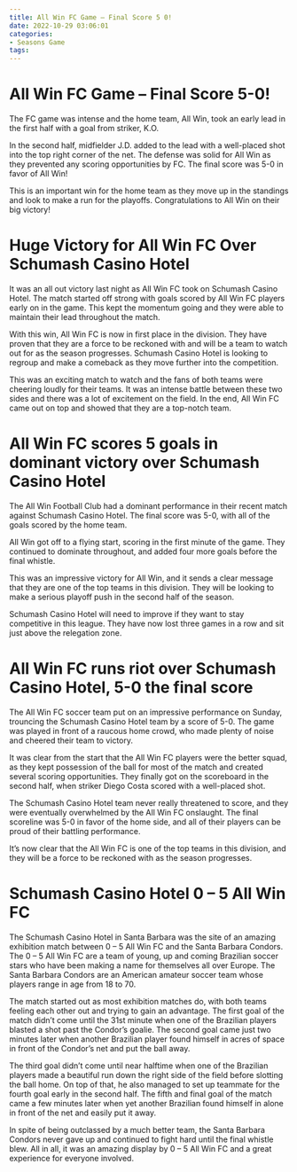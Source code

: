 ```yaml
---
title: All Win FC Game – Final Score 5 0!
date: 2022-10-29 03:06:01
categories:
- Seasons Game
tags:
---
```



#  All Win FC Game – Final Score 5-0!

The FC game was intense and the home team, All Win, took an early lead in the first half with a goal from striker, K.O.

In the second half, midfielder J.D. added to the lead with a well-placed shot into the top right corner of the net. The defense was solid for All Win as they prevented any scoring opportunities by FC. The final score was 5-0 in favor of All Win!

This is an important win for the home team as they move up in the standings and look to make a run for the playoffs. Congratulations to All Win on their big victory!

#  Huge Victory for All Win FC Over Schumash Casino Hotel

It was an all out victory last night as All Win FC took on Schumash Casino Hotel. The match started off strong with goals scored by All Win FC players early on in the game. This kept the momentum going and they were able to maintain their lead throughout the match.

With this win, All Win FC is now in first place in the division. They have proven that they are a force to be reckoned with and will be a team to watch out for as the season progresses. Schumash Casino Hotel is looking to regroup and make a comeback as they move further into the competition.

This was an exciting match to watch and the fans of both teams were cheering loudly for their teams. It was an intense battle between these two sides and there was a lot of excitement on the field. In the end, All Win FC came out on top and showed that they are a top-notch team.

#  All Win FC scores 5 goals in dominant victory over Schumash Casino Hotel

The All Win Football Club had a dominant performance in their recent match against Schumash Casino Hotel. The final score was 5-0, with all of the goals scored by the home team.

All Win got off to a flying start, scoring in the first minute of the game. They continued to dominate throughout, and added four more goals before the final whistle.

This was an impressive victory for All Win, and it sends a clear message that they are one of the top teams in this division. They will be looking to make a serious playoff push in the second half of the season.

Schumash Casino Hotel will need to improve if they want to stay competitive in this league. They have now lost three games in a row and sit just above the relegation zone.

#  All Win FC runs riot over Schumash Casino Hotel, 5-0 the final score

The All Win FC soccer team put on an impressive performance on Sunday, trouncing the Schumash Casino Hotel team by a score of 5-0. The game was played in front of a raucous home crowd, who made plenty of noise and cheered their team to victory.

It was clear from the start that the All Win FC players were the better squad, as they kept possession of the ball for most of the match and created several scoring opportunities. They finally got on the scoreboard in the second half, when striker Diego Costa scored with a well-placed shot.

The Schumash Casino Hotel team never really threatened to score, and they were eventually overwhelmed by the All Win FC onslaught. The final scoreline was 5-0 in favor of the home side, and all of their players can be proud of their battling performance.

It’s now clear that the All Win FC is one of the top teams in this division, and they will be a force to be reckoned with as the season progresses.

#  Schumash Casino Hotel 0 – 5 All Win FC

The Schumash Casino Hotel in Santa Barbara was the site of an amazing exhibition match between 0 – 5 All Win FC and the Santa Barbara Condors. The 0 – 5 All Win FC are a team of young, up and coming Brazilian soccer stars who have been making a name for themselves all over Europe. The Santa Barbara Condors are an American amateur soccer team whose players range in age from 18 to 70.

The match started out as most exhibition matches do, with both teams feeling each other out and trying to gain an advantage. The first goal of the match didn’t come until the 31st minute when one of the Brazilian players blasted a shot past the Condor’s goalie. The second goal came just two minutes later when another Brazilian player found himself in acres of space in front of the Condor’s net and put the ball away.

The third goal didn’t come until near halftime when one of the Brazilian players made a beautiful run down the right side of the field before slotting the ball home. On top of that, he also managed to set up teammate for the fourth goal early in the second half. The fifth and final goal of the match came a few minutes later when yet another Brazilian found himself in alone in front of the net and easily put it away.

In spite of being outclassed by a much better team, the Santa Barbara Condors never gave up and continued to fight hard until the final whistle blew. All in all, it was an amazing display by 0 – 5 All Win FC and a great experience for everyone involved.